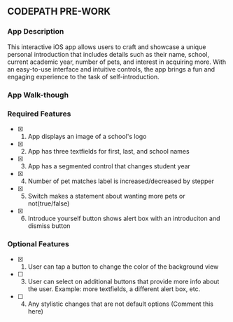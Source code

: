 ## CODEPATH PRE-WORK

### App Description

This interactive iOS app allows users to craft and showcase a unique personal introduction that includes details such as their name, school, current academic year, number of pets, and interest in acquiring more. With an easy-to-use interface and intuitive controls, the app brings a fun and engaging experience to the task of self-introduction.

### App Walk-though


<!-- <img src="https://github.com/samj10/codepath-prework/blob/main/prework_gif.gif" width=200><br> OR <img src="YOUR_GIF_PATH" width=200><br> -->


### Required Features

- [x] 1. App displays an image of a school's logo
- [x] 2. App has three textfields for first, last, and school names
- [x] 3. App has a segmented control that changes student year
- [x] 4. Number of pet matches label is increased/decreased by stepper
- [x] 5. Switch makes a statement about wanting more pets or not(true/false) 
- [x] 6. Introduce yourself button shows alert box with an introduciton and dismiss button

### Optional Features

- [x] 1. User can tap a button to change the color of the background view
- [ ] 3. User can select on additional buttons that provide more info about the user. Example: more textfields, a different alert box, etc.
- [ ] 4. Any stylistic changes that are not default options (Comment this here)
